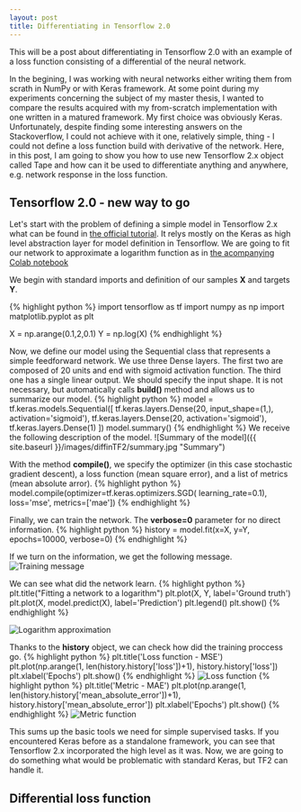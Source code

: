 ```yaml
---
layout: post
title: Differentiating in Tensorflow 2.0
---
```


This will be a post about differentiating in Tensorflow 2.0 with an example of a loss function consisting of a differential of the neural network.

In the begining, I was working with neural networks either writing them from scrath in NumPy or with Keras framework. At some point during my experiments concerning the subject of my master thesis, I wanted to compare the results acquired with my from-scratch implementation with one written in a matured framework. My first choice was obviously Keras. Unfortunately, despite finding some interesting answers on the Stackoverflow, I could not achieve with it one, relatively simple, thing - I could not define a loss function build with derivative of the network. Here, in this post, I am going to show you how to use new Tensorflow 2.x object called Tape and how can it be used to differentiate anything and anywhere, e.g. network response in the loss function.

## Tensorflow 2.0 - new way to go

Let's start with the problem of defining a simple model in Tensorflow 2.x what can be found in [the official tutorial](https://www.tensorflow.org/tutorials/quickstart/beginner). It relys mostly on the Keras as high level abstraction layer for model definition in Tensorflow. We are going to fit our network to approximate a logarithm function as in [the acompanying Colab notebook](https://colab.research.google.com/drive/17P6XDmYbNULQOgnEjxJJDwOYfaNbxopK)

We begin with standard imports and definition of our samples **X** and targets **Y**.

{% highlight python %}
import tensorflow as tf
import numpy as np
import matplotlib.pyplot as plt

X = np.arange(0.1,2,0.1)
Y = np.log(X)
{% endhighlight %}

Now, we define our model using the Sequential class that represents a simple feedforward network. We use three Dense layers. The first two are composed of 20 units and end with sigmoid activation function. The third one has a single linear output. We should specify the input shape. It is not necessary, but automatically calls **build()** method and allows us to summarize our model.
{% highlight python %}
model = tf.keras.models.Sequential([
    tf.keras.layers.Dense(20, input_shape=(1,),
                            activation='sigmoid'),
    tf.keras.layers.Dense(20, activation='sigmoid'),
    tf.keras.layers.Dense(1)
])
model.summary()
{% endhighlight %}
We receive the following description of the model.
![Summary of the model]({{ site.baseurl }}/images/diffinTF2/summary.jpg "Summary")

With the method **compile()**, we specify the optimizer (in this case stochastic gradient descent), a loss function (mean square error), and a list of metrics (mean absolute arror).
{% highlight python %}
model.compile(optimizer=tf.keras.optimizers.SGD(
    learning_rate=0.1),
    loss='mse',
    metrics=['mae'])
{% endhighlight %}

Finally, we can train the network. The **verbose=0** parameter for no direct information.
{% highlight python %}
history = model.fit(x=X, y=Y, epochs=10000, verbose=0)
{% endhighlight %}

If we turn on the information, we get the following message.
![Training message]({{site.baseurl}}/images/diffinTF2/fit.jpg "Training message")

We can see what did the network learn.
{% highlight python %}
plt.title("Fitting a network to a logarithm")
plt.plot(X, Y, label='Ground truth')
plt.plot(X, model.predict(X), label='Prediction')
plt.legend()
plt.show()
{% endhighlight %}

![Logarithm approximation]({{site.baseurl}}/images/diffinTF2/function.jpg "Approximated function")

Thanks to the **history** object, we can check how did the training proccess go.
{% highlight python %}
plt.title('Loss function - MSE')
plt.plot(np.arange(1, len(history.history['loss'])+1), history.history['loss'])
plt.xlabel('Epochs')
plt.show()
{% endhighlight %}
![Loss function]({{site.baseurl}}/images/diffinTF2/loss.jpg "Loss function - MSE")
{% highlight python %}
plt.title('Metric - MAE')
plt.plot(np.arange(1, len(history.history['mean_absolute_error'])+1), history.history['mean_absolute_error'])
plt.xlabel('Epochs')
plt.show()
{% endhighlight %}
![Metric function]({{site.baseurl}}/images/diffinTF2/metric.jpg "Metric - MAE")

This sums up the basic tools we need for simple supervised tasks. If you encountered Keras before as a standalone framework, you can see that Tensorflow 2.x incorporated the high level as it was. Now, we are going to do something what would be problematic with standard Keras, but TF2 can handle it.

## Differential loss function